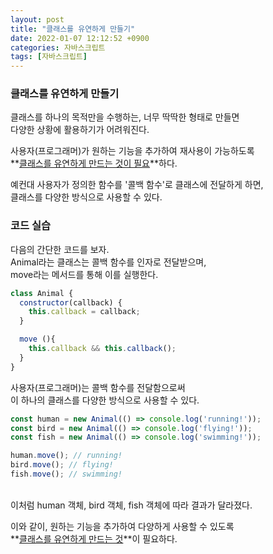 ```yaml
---
layout: post
title: "클래스를 유연하게 만들기"
date: 2022-01-07 12:12:52 +0900
categories: 자바스크립트
tags: [자바스크립트]
---
```


### 클래스를 유연하게 만들기

클래스를 하나의 목적만을 수행하는, 너무 딱딱한 형태로 만들면  
다양한 상황에 활용하기가 어려워진다.

사용자(프로그래머)가 원하는 기능을 추가하여 재사용이 가능하도록  
**<U>클래스를 유연하게 만드는 것이 필요</U>**하다.

예컨대 사용자가 정의한 함수를 '콜백 함수'로 클래스에 전달하게 하면,  
클래스를 다양한 방식으로 사용할 수 있다.

### 코드 실습

다음의 간단한 코드를 보자.  
Animal라는 클래스는 콜백 함수를 인자로 전달받으며,  
move라는 메서드를 통해 이를 실행한다.  

```Javascript
class Animal {
  constructor(callback) {
    this.callback = callback;
  }

  move (){
    this.callback && this.callback();
  }
}
```

사용자(프로그래머)는 콜백 함수를 전달함으로써  
이 하나의 클래스를 다양한 방식으로 사용할 수 있다. 

```Javascript
const human = new Animal(() => console.log('running!'));
const bird = new Animal(() => console.log('flying!'));
const fish = new Animal(() => console.log('swimming!'));

human.move(); // running!
bird.move(); // flying!
fish.move(); // swimming!
```
<br>
이처럼 human 객체, bird 객체, fish 객체에 따라 결과가 달라졌다.  

이와 같이, 원하는 기능을 추가하여 다양하게 사용할 수 있도록  
**<U>클래스를 유연하게 만드는 것</U>**이 필요하다.

